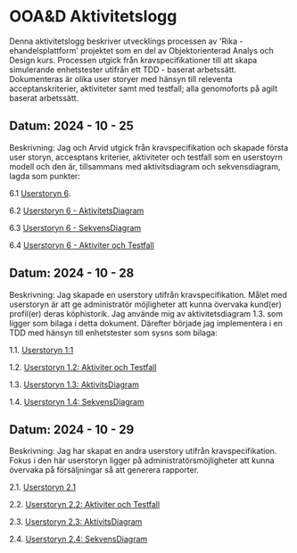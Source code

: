 # OOA&D Aktivitetslogg

Denna aktivitetslogg beskriver utvecklings processen av 'Rika - ehandelsplattform' projektet som en del av Objektorienterad Analys och Design kurs. Processen utgick från kravspecifikationer till att skapa simulerande enhetstester utifrån ett TDD - baserat arbetssätt. Dokumenteras är olika user storyer med hänsyn till releventa acceptanskriterier, aktiviteter samt med testfall; alla genomoforts på agilt baserat arbetssätt. 

## Datum: 2024 - 10 - 25
Beskrivning: Jag och Arvid utgick från kravspecifikation och skapade första user storyn, accesptans kriterier, aktiviteter och testfall som en userstoyrn modell och den är, tillsammans med aktivitsdiagram och sekvensdiagram, lagda som punkter: 

6.1 [Userstoryn 6](https://github.com/kafadotnet/ooa-d-aktivitetslogg/blob/main/6.1.%20UserStory%20%236.%20Arvid%26Fabrice.png).

6.2 [Userstoryn 6 - AktivitetsDiagram](https://github.com/kafadotnet/ooa-d-aktivitetslogg/blob/main/6.3.%20UserStory%20%236%20-%20AktivitetsDiagram.PNG)

6.3 [Userstoryn 6 - SekvensDiagram](https://github.com/kafadotnet/ooa-d-aktivitetslogg/blob/main/6.3.%20UserStory%20%236%20-%20SekvensDiagram.PNG)

6.4 [Userstoryn 6 - Aktiviter och Testfall](https://github.com/kafadotnet/ooa-d-aktivitetslogg/blob/main/6.2.%20UserStory%20%236%20-%20Aktiviteter%26Testfall.png)

## Datum: 2024 - 10 - 28
Beskrivning: Jag skapade en userstory utifrån kravspecifikation. Målet med userstoryn är att ge administratör möjligheter att kunna övervaka kund(er) profil(er) deras köphistorik. Jag använde mig av aktivitetsdiagram 1.3. som ligger som bilaga i detta dokument. Därefter började jag implementera i en TDD med hänsyn till enhetstester som sysns som bilaga:

1.1. [Userstoryn 1:1](https://github.com/kafadotnet/ooa-d-aktivitetslogg/blob/main/1.1.%20UserStory%20%231.png)

1.2. [Userstoryn 1.2: Aktiviter och Testfall](https://github.com/kafadotnet/ooa-d-aktivitetslogg/blob/main/1.2.%20UserStory%20%231%20-%20Aktiviteter.png)

1.3. [Userstoryn 1.3: AktivitsDiagram](https://github.com/kafadotnet/ooa-d-aktivitetslogg/blob/main/1.3.%20UserStory%20%231%20-%20AktivitetsDiagram.png)

1.4. [Userstoryn 1.4: SekvensDiagram](https://github.com/kafadotnet/ooa-d-aktivitetslogg/blob/main/1.3.%20UserStory%20%231%20-%20SekvensDiagram.png)

## Datum: 2024 - 10 - 29
Beskrivning: Jag har skapat en andra userstory utifrån kravspecifikation. Fokus i den här userstoryn ligger på administratörsmöjligheter att kunna övervaka på försäljningar så att generera rapporter.

2.1. [Userstoryn 2.1](https://github.com/kafadotnet/ooa-d-aktivitetslogg/blob/main/2.1.%20UserStoryn%20%232.%20UserStoryn%20%232.png)

2.2. [Userstoryn 2.2: Aktiviter och Testfall](https://github.com/kafadotnet/ooa-d-aktivitetslogg/blob/main/2.2.%20UserStoryn%20%235.%20Aktiviteter%20%26%20Testfall.png)

2.3. [Userstoryn 2.3: AktivitsDiagram](https://github.com/kafadotnet/ooa-d-aktivitetslogg/blob/main/2.3.%20UserStory%20%232%20-%20AktivitetsDiagram.png)

2.4. [Userstoryn 2.4: SekvensDiagram](https://github.com/kafadotnet/ooa-d-aktivitetslogg/blob/main/2.3.%20UserStory%20%232%20-%20SekvensDiagram.png)

